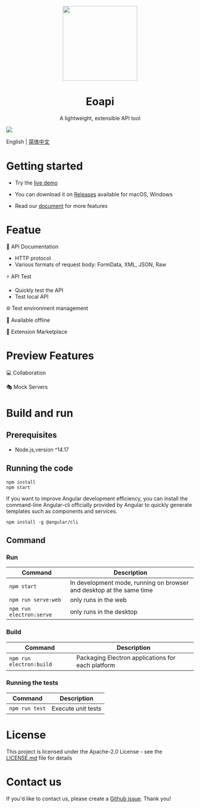 <p align="center">
  <a href="https://github.com/eolinker/eoapi">
    <img width="200" src="./images/logo.png">
  </a>
</p>
<h1 align="center">Eoapi</h1>
<div align="center">
A lightweight, extensible API tool
</div>

![](./images/preview_1.png)

English | [简体中文](README.md)

# Getting started

- Try the [live demo](https://demo.eoapi.io/)

- You can download it on [Releases](https://github.com/eolinker/eoapi/releases) available for macOS, Windows

- Read our [document](https://www.eoapi.io/) for more features

# Featue

📃 API Documentation

- HTTP protocol
- Various formats of request body: FormData, XML, JSON, Raw

⚡ API Test
- Quickly test the API
- Test local API


🌐 Test environment management

📶 Available offline

🌱 Extension Marketplace

# Preview Features

💻 Collaboration

🎭 Mock Servers

# Build and run

## Prerequisites

- Node.js,version ^14.17

## Running the code

```
npm install
npm start
```

If you want to improve Angular development efficiency, you can install the command-line Angular-cli officially provided by Angular to quickly generate templates such as components and services.

```
npm install -g @angular/cli
```

## Command

### Run

| Command                  | Description                                                          |
| ------------------------ | -------------------------------------------------------------------- |
| `npm start`              | In development mode, running on browser and desktop at the same time |
| `npm run serve:web` | only runs in the web |
| `npm run electron:serve` | only runs in the desktop |

### Build

| Command                  | Description                                       |
| ------------------------ | ------------------------------------------------- |
| `npm run electron:build` | Packaging Electron applications for each platform |

### Running the tests

| Command        | Description        |
| -------------- | ------------------ | 
| `npm run test` | Execute unit tests |


# License

This project is licensed under the Apache-2.0 License - see the [LICENSE.md](LICENSE) file for details

# Contact us

If you'd like to contact us, please create a [Github issue](https://github.com/eolinker/eoapi/issues). Thank you!
